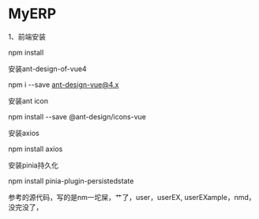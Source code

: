 # MyERP

1、前端安装

npm install

安装ant-design-of-vue4

npm i --save ant-design-vue@4.x

安装ant icon

npm install --save @ant-design/icons-vue

安装axios

npm install axios

安装pinia持久化

npm install pinia-plugin-persistedstate

参考的源代码，写的是nm一坨屎，艹了，user，userEX, userEXample，nmd，没完没了，
